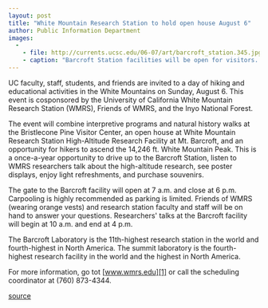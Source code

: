 ```yaml
---
layout: post
title: "White Mountain Research Station to hold open house August 6"
author: Public Information Department
images:
  -
    - file: http://currents.ucsc.edu/06-07/art/barcroft_station.345.jpg
    - caption: "Barcroft Station facilities will be open for visitors. Photo: Paul Kennedy"
---
```


UC faculty, staff, students, and friends are invited to a day of hiking and educational activities in the White Mountains on Sunday, August 6. This event is cosponsored by the University of California White Mountain Research Station (WMRS), Friends of WMRS, and the Inyo National Forest.

The event will combine interpretive programs and natural history walks at the Bristlecone Pine Visitor Center, an open house at White Mountain Research Station High-Altitude Research Facility at Mt. Barcroft, and an opportunity for hikers to ascend the 14,246 ft. White Mountain Peak. This is a once-a-year opportunity to drive up to the Barcroft Station, listen to WMRS researchers talk about the high-altitude research, see poster displays, enjoy light refreshments, and purchase souvenirs.  
  
The gate to the Barcroft facility will open at 7 a.m. and close at 6 p.m. Carpooling is highly recommended as parking is limited. Friends of WMRS (wearing orange vests) and research station faculty and staff will be on hand to answer your questions. Researchers' talks at the Barcroft facility will begin at 10 a.m. and end at 4 p.m.

The Barcroft Laboratory is the 11th-highest research station in the world and fourth-highest in North America. The summit laboratory is the fourth-highest research facility in the world and the highest in North America.

For more information, go tot [www.wmrs.edu][1] or call the scheduling coordinator at (760) 873-4344.

[1]: http://www.wmrs.edu

[source](http://www1.ucsc.edu/currents/06-07/07-31/brief-open.asp "Permalink to brief-open")
